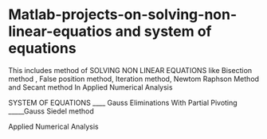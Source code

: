# Matlab-projects-on-solving-non-linear-equatios and system of equations
This includes method of SOLVING NON LINEAR EQUATIONS like
   Bisection method ,
   False position method,
   Iteration method,
   Newtom Raphson Method and
   Secant method   In Applied Numerical Analysis  

SYSTEM OF EQUATIONS 
      ____ Gauss Eliminations With Partial Pivoting
      _____Gauss Siedel method
   
Applied Numerical Analysis

